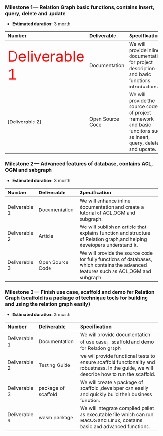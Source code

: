 ### Milestone 1 — Relation Graph basic functions, contains insert, query, delete and update

- **Estimated duration:** 3 month

| Number | Deliverable | Specification |
| :--------- | :----------- | :------------- |
|<font color=red size=72>Deliverable 1</font>  | Documentation | We will provide inline documentation for project description and basic functions introduction. |
|[Deliverable 2]| Open Source Code | We will provide the source code of project framework and basic funcitons such as insert, query, delete and update. |  
 

### Milestone 2 — Advanced features of database, contains ACL, OGM and subgraph

- **Estimated duration:** 3 month

| Number | Deliverable | Specification |
| :--------- | :----------- | :------------- |
| Deliverable 1 | Documentation | We will enhance inline documentation and create a tutorial of ACL,OGM and subgraph. |
| Deliverable 2 | Article | We will publish an article that explains function and structure of Relation graph,and helping developers understand it.  |
| Deliverable 3 | Open Source Code | We will provide the source code for fully functions of databases, which contains the advanced features such as ACL,OGM and subgraph.|  

### Milestone 3 — Finish use case, scaffold and demo for Relation Graph (scaffold is a package of technique tools for building and using the relation graph easily)

- **Estimated duration:** 3 month

| Number | Deliverable | Specification |
| :----------- | :----------- | :------------- |
| Deliverable 1 | Documentation | We will provide documentation of use case，scaffold and demo for Relation graph |
| Deliverable 2 | Testing Guide | we wil provide functional tests to ensure scaffold  functionality and robustness. In the guide, we will describe how to run the scaffold. |
| Deliverable 3 | package of scaffold | We will create a package of scaffold ,developer can easily and quickly bulid their business function. |
| Deliverable 4 | wasm package | We will integrate compiled pallet as executable file which can run MacOS and Linux, contains basic and advanced functions.| 
